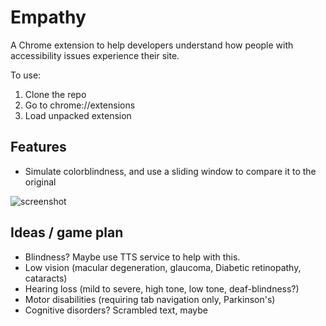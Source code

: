Empathy
==========

A Chrome extension to help developers understand how people with accessibility issues experience their site.

To use:
1. Clone the repo
2. Go to chrome://extensions
3. Load unpacked extension

Features
--------------
- Simulate colorblindness, and use a sliding window to compare it to the original

![screenshot](http://raw.github.com/chrisranderson/empathy/screenshot.png)

Ideas / game plan
--------
- Blindness? Maybe use TTS service to help with this.
- Low vision (macular degeneration, glaucoma, Diabetic retinopathy, cataracts)
- Hearing loss (mild to severe, high tone, low tone, deaf-blindness?)
- Motor disabilities (requiring tab navigation only, Parkinson's)
- Cognitive disorders? Scrambled text, maybe